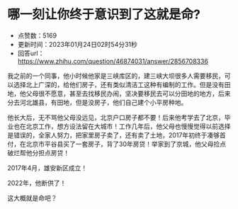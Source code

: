 # 哪一刻让你终于意识到了这就是命?
- 点赞数：5169
- 更新时间：2023年01月24日02时54分31秒
- 回答url：https://www.zhihu.com/question/46874031/answer/2856708336
<body>
 <p data-pid="Qa3qMOtb">我之前的一个同事，他小时候他家是三峡库区的，建三峡大坝很多人需要移民，可以选择北上广深的，给他们房子，还有类似清洁工这种有编制的工作。但是没有田地，他父母很不愿意，甚至去找移民办闹，坚决要移民去可以分田地的地方，后来分去河北雄县，有田地，但是没房子，他们自己建个小平房种地。</p>
 <p data-pid="3C3ABeSY">他长大后，无不骂他父母没远见，北京户口房子都不要！后来他考学去了北京，毕业也在北京工作，想方设法留在大城市！工作几年后，他父母也慢慢觉得以前选择是错误的，全家人努力，把家里房子卖了，还有卖了土地，2017年初终于凑够首付，在北京市平谷县买了一套房子，背了30年房贷！举家到了京城，他父母捡点破烂帮他分担点房贷！</p>
 <p data-pid="-g2W88Tw">2017年4月，雄安新区成立！</p>
 <p data-pid="FvSBoUdM">2022年，他断供了！</p>
 <p data-pid="YOD51oam">这大概就是命吧？</p>
</body>